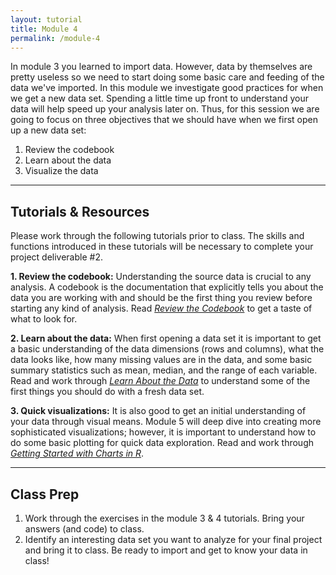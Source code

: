 ```yaml
---
layout: tutorial
title: Module 4
permalink: /module-4
---
```


In module 3 you learned to import data. However, data by themselves are pretty useless so we need to start doing some basic care and feeding of the data we've imported. In this module we investigate good practices for when we get a new data set. Spending a little time up front to understand your data will help speed up your analysis later on. Thus, for this session we are going to focus on three objectives that we should have when we first open up a new data set:

1. Review the codebook
2. Learn about the data
3. Visualize the data

<hr>

## Tutorials & Resources

Please work through the following tutorials prior to class. The skills and functions introduced in these tutorials will be necessary to complete your project deliverable #2.

__1. Review the codebook:__ Understanding the source data is crucial to any analysis. A codebook is the documentation that explicitly tells you about the data you are working with and should be the first thing you review before starting any kind of analysis. Read [*Review the Codebook*](codebook) to get a taste of what to look for.

__2. Learn about the data:__ When first opening a data set it is important to get a basic understanding of the data dimensions (rows and columns), what the data looks like, how many missing values are in the data, and some basic summary statistics such as mean, median, and the range of each variable. Read and work through [*Learn About the Data*](about_the_data) to understand some of the first things you should do with a fresh data set.

__3. Quick visualizations:__ It is also good to get an initial understanding of your data through visual means.  Module 5 will deep dive into creating more sophisticated visualizations; however, it is important to understand how to do some basic plotting for quick data exploration.  Read and work through [*Getting Started with Charts in R*](quickplots).

<hr>

## Class Prep

1. Work through the exercises in the module 3 & 4 tutorials.  Bring your answers (and code) to class.
2. Identify an interesting data set you want to analyze for your final project and bring it to class. Be ready to import and get to know your data in class!
